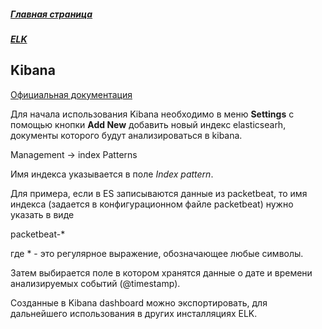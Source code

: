 ##### [Главная страница](../index.md)
##### [ELK](index.md)
## Kibana
[Официальная документация](https://www.elastic.co/guide/en/kibana/current/getting-started.html)

Для начала использования Kibana необходимо в меню **Settings** с помощью кнопки **Add New** добавить новый индекс elasticsearh, документы которого будут анализироваться в kibana.


Management -> index Patterns

Имя индекса указывается в поле *Index pattern*.

Для примера, если в ES записываются данные из packetbeat, то имя индекса (задается в конфигурационном файле packetbeat) нужно указать в виде

packetbeat-*

где * - это регулярное выражение, обозначающее любые символы.

Затем выбирается поле в котором хранятся данные о дате и времени анализируемых событий (@timestamp).

Созданные в Kibana dashboard можно экспортировать, для дальнейшего использования в других инсталляциях ELK.
